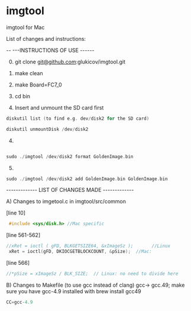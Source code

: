 # imgtool
imgtool for Mac

List of changes and instructions:

-- ---INSTRUCTIONS OF USE ------

0) git clone git@github.com:glukicov/imgtool.git

1) make clean

2) make Board=FC7_0

3) cd bin


3) Insert and unmount the SD card first 
 ```c++
diskutil list (to find e.g. dev/disk2 for the SD card) 
```
 ```c++
diskutil unmountDisk /dev/disk2
```
4) 
 ```c++

sudo ./imgtool /dev/disk2 format GoldenImage.bin
```

5) 
 ```c++
sudo ./imgtool /dev/disk2 add GoldenImage.bin GoldenImage.bin
```


------------- LIST OF CHANGES MADE -------------

A) Changes to imgetool.c in imgtool/src/common


[line 10] 
```c++
 #include <sys/disk.h> //Mac specific
```
[line 561-562] 
 ```c++
 //xRet = ioctl ( gFD, BLKGETSIZE64, &xImageSz );       //Linux
  xRet = ioctl(gFD, DKIOCGETBLOCKCOUNT, &pSize);  //Mac: 
```

[line 566]
 ```c++
 //*pSize = xImageSz / BLK_SIZE;  // Linux: no need to divide here
```

B) Changes to Makefile (to use gcc instead of clang)  gcc-> gcc.49; make sure you have gcc-4.9 installed with 
brew install gcc49
 ```c++
CC=gcc-4.9 



